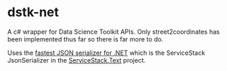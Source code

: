 dstk-net
========

A c# wrapper for Data Science Toolkit APIs. Only street2coordinates has been implemented thus far so there is far more to do.

Uses the [fastest JSON serializer for .NET](http://www.servicestack.net/mythz_blog/?p=344) which is the ServiceStack JsonSerializer in the [ServiceStack.Text](https://github.com/ServiceStack/ServiceStack.Text) project.